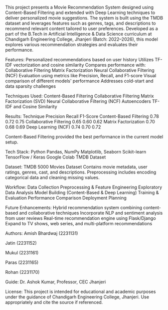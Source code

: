 This project presents a Movie Recommendation System designed using Content-Based Filtering and extended with Deep Learning techniques to deliver personalized movie suggestions. The system is built using the TMDB dataset and leverages features such as genres, tags, and descriptions to recommend relevant content tailored to user preferences.
Developed as a part of the B.Tech in Artificial Intelligence & Data Science curriculum at Chandigarh Engineering College, Jhanjeri (Batch: 2022–2026), this model explores various recommendation strategies and evaluates their performance.

Features:
Personalized recommendations based on user history
Utilizes TF-IDF vectorization and cosine similarity
Compares performance with:
Collaborative Filtering
Matrix Factorization
Neural Collaborative Filtering (NCF)
Evaluation using metrics like Precision, Recall, and F1-score
Visual comparison of different models' performance
Addresses cold-start and data sparsity challenges

Techniques Used:
Content-Based Filtering
Collaborative Filtering
Matrix Factorization (SVD)
Neural Collaborative Filtering (NCF)
Autoencoders
TF-IDF and Cosine Similarity

Results:
Technique	Precision	Recall	F1-Score
Content-Based Filtering	0.78	0.72	0.75
Collaborative Filtering	0.65	0.60	0.62
Matrix Factorization	0.70	0.68	0.69
Deep Learning (NCF)	0.74	0.70	0.72

Content-Based Filtering provided the best performance in the current model setup.

Tech Stack:
Python
Pandas, NumPy
Matplotlib, Seaborn
Scikit-learn
TensorFlow / Keras
Google Colab
TMDB Dataset

Dataset:
TMDB 5000 Movies Dataset
Contains movie metadata, user ratings, genres, cast, and descriptions.
Preprocessing includes encoding categorical data and cleaning missing values.

Workflow:
Data Collection
Preprocessing & Feature Engineering
Exploratory Data Analysis
Model Building (Content-Based & Deep Learning)
Training & Evaluation
Performance Comparison
Deployment Planning

Future Enhancements:
Hybrid recommendation system combining content-based and collaborative techniques
Incorporate NLP and sentiment analysis from user reviews
Real-time recommendation engine using Flask/Django
Expand to TV shows, web series, and multi-platform recommendations

Authors:
Amish Bhardwaj (2231131)

Jatin (2231152)

Mukul (2231161)

Paras (2231165)

Rohan (2231170)

Guide: Dr. Ashok Kumar, Professor, CEC Jhanjeri

License:
This project is intended for educational and academic purposes under the guidance of Chandigarh Engineering College, Jhanjeri. Use appropriately and cite the source if referenced.

